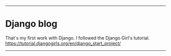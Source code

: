 
---

# Django blog 

That´s my first work with Django. I followed the Django Girl's tutorial. 
https://tutorial.djangogirls.org/en/django_start_project/


---
